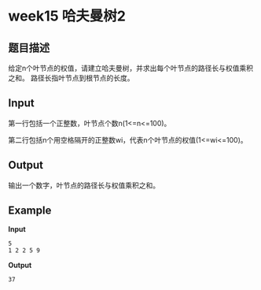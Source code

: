 # week15 哈夫曼树2

## 题目描述
给定n个叶节点的权值，请建立哈夫曼树，并求出每个叶节点的路径长与权值乘积之和。
路径长指叶节点到根节点的长度。


## Input

第一行包括一个正整数，叶节点个数n(1<=n<=100)。

第二行包括n个用空格隔开的正整数wi，代表n个叶节点的权值(1<=wi<=100)。

## Output

输出一个数字，叶节点的路径长与权值乘积之和。


## Example

**Input**
```
5  
1 2 2 5 9
```
**Output**
```
37
```